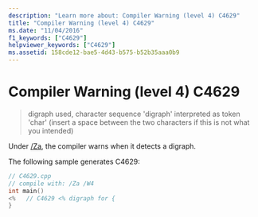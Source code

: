 ```yaml
---
description: "Learn more about: Compiler Warning (level 4) C4629"
title: "Compiler Warning (level 4) C4629"
ms.date: "11/04/2016"
f1_keywords: ["C4629"]
helpviewer_keywords: ["C4629"]
ms.assetid: 158cde12-bae5-4d43-b575-b52b35aaa0b9
---
```

# Compiler Warning (level 4) C4629

> digraph used, character sequence 'digraph' interpreted as token 'char' (insert a space between the two characters if this is not what you intended)

Under [/Za](../../build/reference/za-ze-disable-language-extensions.md), the compiler warns when it detects a digraph.

The following sample generates C4629:

```cpp
// C4629.cpp
// compile with: /Za /W4
int main()
<%   // C4629 <% digraph for {
}
```
